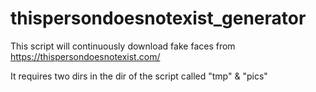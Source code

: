 # thispersondoesnotexist_generator
This script will continuously download fake faces from https://thispersondoesnotexist.com/

It requires two dirs in the dir of the script called "tmp" & "pics"
